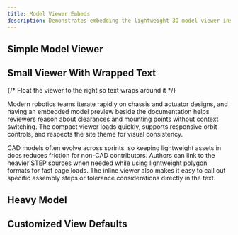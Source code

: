 ```yaml
---
title: Model Viewer Embeds
description: Demonstrates embedding the lightweight 3D model viewer inside markdown using MDX components.
---
```


## Simple Model Viewer

<ModelViewer src="CrudeFrame.stl" height={260} expandedHeight={480} name="CrudeFrame" toolsEnabled={true} />

## Small Viewer With Wrapped Text

<div style={{ display: 'flow-root' }}>
  {/* Float the viewer to the right so text wraps around it */}
  <div style={{ float: 'right', width: 220, margin: '0 0 12px 16px' }}>
    <ModelViewer
      src="CrudeFrame.stl"
      height={180}
      expandedHeight={320}
      name="CrudeFrame-compact"
    />
  </div>

  Modern robotics teams iterate rapidly on chassis and actuator designs, and having an
  embedded model preview beside the documentation helps reviewers reason about clearances
  and mounting points without context switching. The compact viewer loads quickly,
  supports responsive orbit controls, and respects the site theme for visual consistency.

  CAD models often evolve across sprints, so keeping lightweight assets in docs reduces
  friction for non-CAD contributors. Authors can link to the heavier STEP sources when
  needed while using lightweight polygon formats for fast page loads. The inline viewer
  also makes it easy to call out specific assembly steps or tolerance considerations directly
  in the text.
</div>

## Heavy Model

<ModelViewer src="SirayaTechTestModel2021.stl" height={260} expandedHeight={520} name="SirayaTechTestModel2021" />

## Customized View Defaults

<ModelViewer
  src="CrudeFrame.stl"
  height={260}
  expandedHeight={520}
  name="GrayStudioGrid"
  spinMode="on"
  frameMode="LIGHT"
  shadingMode="WHITE"
  styleMode="STUDIO"
  backgroundMode="GRID"
  edgesMode="BLACK"
  outlineColorMode="AUTO"
  edgesLineWidth={2.5}
  ambientLevel={1.5}
  directionalLevel={2.5}
/>
